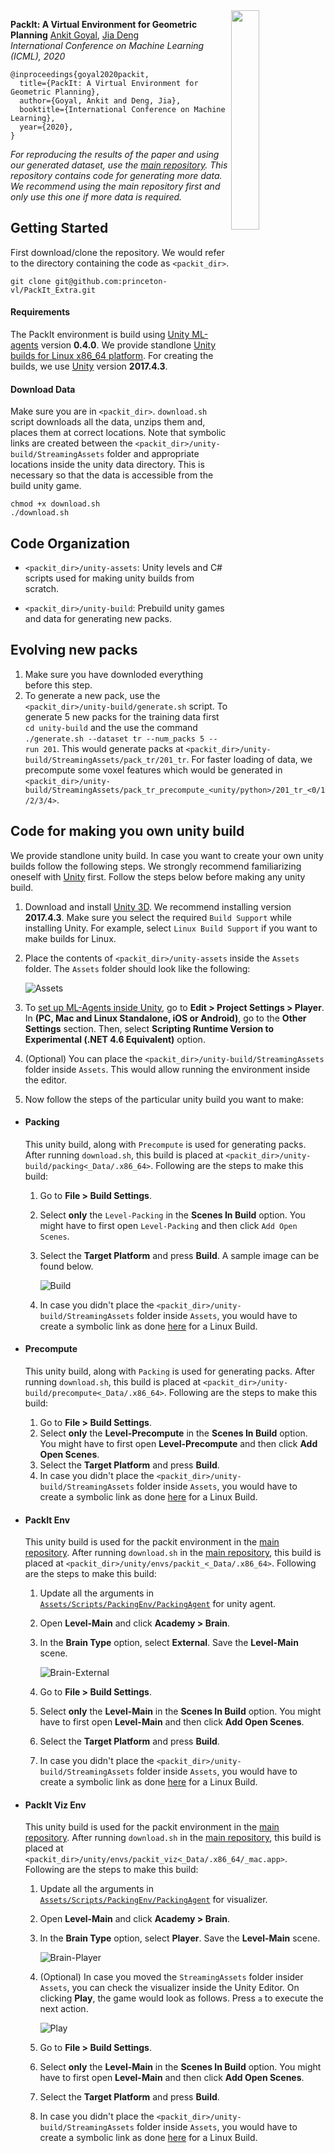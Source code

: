 <img src="images/packit.gif" align="right" width="30%"/>

**PackIt: A Virtual Environment for Geometric Planning**
[Ankit Goyal](http://imankgoyal.github.io), [Jia Deng](https://www.cs.princeton.edu/~jiadeng/)  
*International Conference on Machine Learning (ICML), 2020*
```
@inproceedings{goyal2020packit,
  title={PackIt: A Virtual Environment for Geometric Planning},
  author={Goyal, Ankit and Deng, Jia},
  booktitle={International Conference on Machine Learning},
  year={2020},
}
```
*For reproducing the results of the paper and using our generated dataset, use the [main repository](https://github.com/princeton-vl/PackIt). This repository contains code for generating more data. We recommend using the main repository first and only use this one if more data is required.* 


## Getting Started

First download/clone the repository. We would refer to the directory containing the code as `<packit_dir>`.

```
git clone git@github.com:princeton-vl/PackIt_Extra.git
```

#### Requirements
The PackIt environment is build using [Unity ML-agents](https://github.com/Unity-Technologies/ml-agents/tree/0.4.0) version **0.4.0**.
We provide standlone [Unity builds for Linux x86_64 platform](https://docs.unity3d.com/2017.4/Documentation/Manual/BuildSettingsStandalone.html).
For creating the builds, we use [Unity](https://unity.com/) version **2017.4.3**.  

#### Download Data
Make sure you are in `<packit_dir>`. `download.sh` script downloads all the data, unzips them and, places them at correct locations. Note that symbolic links are created between the `<packit_dir>/unity-build/StreamingAssets` folder and appropriate locations inside the unity data directory. This is necessary so that the data is accessible from the build unity game.
```
chmod +x download.sh
./download.sh
```

## Code Organization
- `<packit_dir>/unity-assets`: Unity levels and C# scripts used for making unity builds from scratch.

- `<packit_dir>/unity-build`: Prebuild unity games and data for generating new packs.


## Evolving new packs
1. Make sure you have downloded everything before this step.  
1. To generate a new pack, use the `<packit_dir>/unity-build/generate.sh` script. To generate 5 new packs for the training data first `cd unity-build` and the use the command `./generate.sh --dataset tr --num_packs 5 --run 201`. This would generate packs at `<packit_dir>/unity-build/StreamingAssets/pack_tr/201_tr`. For faster loading of data, we precompute some voxel features which would be generated in `<packit_dir>/unity-build/StreamingAssets/pack_tr_precompute_<unity/python>/201_tr_<0/1/2/3/4>`.

## Code for making you own unity build 
We provide standlone unity build. In case you want to create your own unity builds follow the following steps. We strongly recommend familiarizing oneself with [Unity](https://unity.com/) first. Follow the steps below before making any unity build.

1. Download and install [Unity 3D](https://unity.com/). We recommend installing version **2017.4.3**. Make sure you select the required `Build Support` while installing Unity. For example, select `Linux Build Support` if you want to make builds for Linux.

1. Place the contents of `<packit_dir>/unity-assets` inside  the `Assets` folder. The `Assets` folder should look like the following:

    ![Assets](images/assets.png)

1. To [set up ML-Agents inside Unity](https://github.com/Unity-Technologies/ml-agents/blob/0.4.0/docs/Basic-Guide.md), go to **Edit > Project Settings > Player**. In **(PC, Mac and Linux Standalone, iOS or Android)**, go to the **Other Settings** section.
Then, select **Scripting Runtime Version to Experimental (.NET 4.6 Equivalent)** option. 

1. (Optional) You can place the `<packit_dir>/unity-build/StreamingAssets` folder inside `Assets`. This would allow running the environment inside the editor.

1. Now follow the steps of the particular unity build you want to make:

- #### Packing
  This unity build, along with `Precompute` is used for generating packs. 
  After running `download.sh`, this build is placed at `<packit_dir>/unity-build/packing<_Data/.x86_64>`. 
  Following are the steps to make this build:  
  
  1. Go to **File > Build Settings**.
  1. Select **only** the `Level-Packing` in the **Scenes In Build** option. You might have to first open `Level-Packing` and then click `Add Open Scenes`. 
  1. Select the **Target Platform** and press **Build**. A sample image can be found below.
  
      ![Build](images/build.png)
  
  1. In case you didn't place the `<packit_dir>/unity-build/StreamingAssets` folder inside `Assets`, you would have to create a symbolic link as done [here](https://github.com/princeton-vl/Packit_Extra/blob/master/download.sh#L19) for a Linux Build.

- #### Precompute
  This unity build, along with `Packing` is used for generating packs.
  After running `download.sh`, this build is placed at `<packit_dir>/unity-build/precompute<_Data/.x86_64>`. 
  Following are the steps to make this build:
  
  1. Go to **File > Build Settings**.
  1. Select **only** the **Level-Precompute** in the **Scenes In Build** option. You might have to first open **Level-Precompute** and then click **Add Open Scenes**. 
  1. Select the **Target Platform** and press **Build**.
  1. In case you didn't place the `<packit_dir>/unity-build/StreamingAssets` folder inside `Assets`, you would have to create a symbolic link as done [here](https://github.com/princeton-vl/Packit_Extra/blob/master/download.sh#L19) for a Linux Build.
  
- #### PackIt Env
  This unity build is used for the packit environment in the [main repository](https://github.com/princeton-vl/PackIt). 
  After running `download.sh` in the [main repository](https://github.com/princeton-vl/PackIt), this build is placed at `<packit_dir>/unity/envs/packit_<_Data/.x86_64>`.
  Following are the steps to make this build:
    
  1. Update all the arguments in [`Assets/Scripts/PackingEnv/PackingAgent`](https://github.com/princeton-vl/PackIt/blob/master/unity-assets/Scripts/PackingEnv/PackingAgent.cs#L48-L57) for unity agent.
  1. Open **Level-Main** and click **Academy > Brain**. 
  1. In the **Brain Type** option, select **External**. Save the **Level-Main** scene.
  
      ![Brain-External](images/brain_external.png)
      
  1. Go to **File > Build Settings**.
  1. Select **only** the **Level-Main** in the **Scenes In Build** option. You might have to first open **Level-Main** and then click **Add Open Scenes**. 
  1. Select the **Target Platform** and press **Build**.
  1. In case you didn't place the `<packit_dir>/unity-build/StreamingAssets` folder inside `Assets`, you would have to create a symbolic link as done [here](https://github.com/princeton-vl/Packit_Extra/blob/master/download.sh#L19) for a Linux Build.

- #### PackIt Viz Env
  This unity build is used for the packit environment in the [main repository](https://github.com/princeton-vl/PackIt).
  After running `download.sh` in the [main repository](https://github.com/princeton-vl/PackIt), this build is placed at `<packit_dir>/unity/envs/packit_viz<_Data/.x86_64/_mac.app>`. 
  Following are the steps to make this build:
  
  1. Update all the arguments in [`Assets/Scripts/PackingEnv/PackingAgent`](https://github.com/princeton-vl/PackIt/blob/master/unity-assets/Scripts/PackingEnv/PackingAgent.cs#L48-L57) for visualizer.
  1. Open **Level-Main** and click **Academy > Brain**. 
  1. In the **Brain Type** option, select **Player**. Save the **Level-Main** scene.
  
      ![Brain-Player](images/brain_player.png)
      
  1. (Optional) In case you moved the `StreamingAssets` folder insider `Assets`, you can check the visualizer inside the Unity Editor. On clicking **Play**, the game would look as follows. Press `a` to execute the next action.
  
     ![Play](images/play.png)
     
  1. Go to **File > Build Settings**.
  1. Select **only** the **Level-Main** in the **Scenes In Build** option. You might have to first open **Level-Main** and then click **Add Open Scenes**. 
  1. Select the **Target Platform** and press **Build**.
  1. In case you didn't place the `<packit_dir>/unity-build/StreamingAssets` folder inside `Assets`, you would have to create a symbolic link as done [here](https://github.com/princeton-vl/Packit_Extra/blob/master/download.sh#L19) for a Linux Build.

